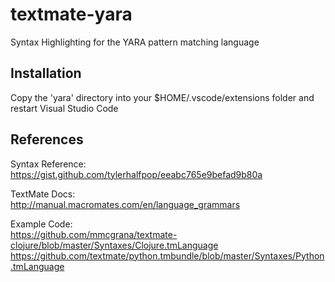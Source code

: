 # textmate-yara
Syntax Highlighting for the YARA pattern matching language

## Installation
Copy the 'yara' directory into your $HOME/.vscode/extensions folder and restart Visual Studio Code

## References
Syntax Reference:<br>
https://gist.github.com/tylerhalfpop/eeabc765e9befad9b80a

TextMate Docs:<br>
http://manual.macromates.com/en/language_grammars

Example Code:<br>
https://github.com/mmcgrana/textmate-clojure/blob/master/Syntaxes/Clojure.tmLanguage
https://github.com/textmate/python.tmbundle/blob/master/Syntaxes/Python.tmLanguage